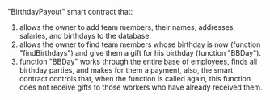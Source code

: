 "BirthdayPayout" smart contract that:

1. allows the owner to add team members, their names, addresses, salaries, and birthdays to the database. 
2. allows the owner to find team members whose birthday is now (function "findBirthdays") and give them a gift for his birthday (function "BBDay"). 
3. function "BBDay" works through the entire base of employees, finds all birthday parties, and makes for them a payment, also, the smart contract controls that, when the function is called again, this function does not receive gifts to those workers who have already received them.
